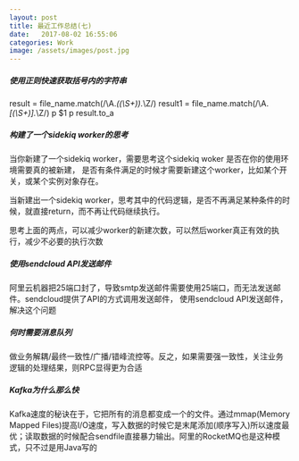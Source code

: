 ```yaml
---
layout: post
title: 最近工作总结(七)
date:   2017-08-02 16:55:06
categories: Work
image: /assets/images/post.jpg
---
```


##### 使用正则快速获取括号内的字符串
result = file_name.match(/\A.*\((\S+)\).*\Z/)
result1 = file_name.match(/\A.*\[(\S+)\].*\Z/)
 p $1
 p result.to_a

##### 构建了一个sidekiq worker的思考
当你新建了一个sidekiq worker，需要思考这个sidekiq woker 是否在你的使用环境需要真的被新建，
是否有条件满足的时候才需要新建这个worker，比如某个开关，或某个实例对象存在。

当新建出一个sidekiq worker，思考其中的代码逻辑，是否不再满足某种条件的时候，就直接return，而不再让代码继续执行。

思考上面的两点，可以减少worker的新建次数，可以然后worker真正有效的执行，减少不必要的执行次数

#####  使用sendcloud API发送邮件
阿里云机器把25端口封了，导致smtp发送邮件需要使用25端口，而无法发送邮件。sendcloud提供了API的方式调用发送邮件，
使用sendcloud API发送邮件，解决这个问题

##### 何时需要消息队列
做业务解耦/最终一致性/广播/错峰流控等。反之，如果需要强一致性，关注业务逻辑的处理结果，则RPC显得更为合适

##### Kafka为什么那么快
Kafka速度的秘诀在于，它把所有的消息都变成一个的文件。通过mmap(Memory Mapped Files)提高I/O速度，写入数据的时候它是末尾添加(顺序写入)所以速度最优；读取数据的时候配合sendfile直接暴力输出。阿里的RocketMQ也是这种模式，只不过是用Java写的
